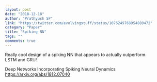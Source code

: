 ```yaml
---
layout: post
date: "2018-12-18"
author: "Prathyush SP"
link: "https://twitter.com/evolvingstuff/status/1075249768954089472"
category: "Paper"
title: "Spiking NN"
tags: ""
comments: true
---
```

Really cool design of a spiking NN that appears to actually outperform LSTM and GRU!

Deep Networks Incorporating Spiking Neural Dynamics
https://arxiv.org/abs/1812.07040 